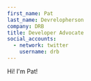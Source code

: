 ```yaml
---
first_name: Pat
last_name: Devrelopherson
company: DRB
title: Developer Advocate
social_accounts:
  - network: twitter
    username: drb
---
```


Hi! I'm Pat!
